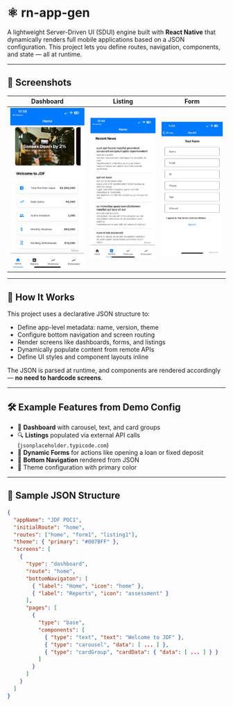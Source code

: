 # ⚛️ rn-app-gen

A lightweight Server-Driven UI (SDUI) engine built with **React Native** that dynamically renders full mobile applications based on a JSON configuration. This project lets you define routes, navigation, components, and state — all at runtime.

---

## 📸 Screenshots


| Dashboard | Listing | Form |
|-----------|---------|------|
| ![Dashboard](screenshots/dashboard.jpg) | ![Listing](screenshots/listing.jpg) | ![Form](screenshots/form.jpg) |

---

## 🧩 How It Works

This project uses a declarative JSON structure to:

- Define app-level metadata: name, version, theme
- Configure bottom navigation and screen routing
- Render screens like dashboards, forms, and listings
- Dynamically populate content from remote APIs
- Define UI styles and component layouts inline

The JSON is parsed at runtime, and components are rendered accordingly — **no need to hardcode screens**.

---

## 🛠 Example Features from Demo Config

- 📱 **Dashboard** with carousel, text, and card groups
- 🔍 **Listings** populated via external API calls (`jsonplaceholder.typicode.com`)
- 📝 **Dynamic Forms** for actions like opening a loan or fixed deposit
- 🚀 **Bottom Navigation** rendered from JSON
- 🎨 Theme configuration with primary color

---

## 🧾 Sample JSON Structure

```json
{
  "appName": "JDF POC1",
  "initialRoute": "home",
  "routes": ["home", "form1", "listing1"],
  "theme": { "primary": "#007BFF" },
  "screens": [
    {
      "type": "dashboard",
      "route": "home",
      "bottomNavigaton": [
        { "label": "Home", "icon": "home" },
        { "label": "Reports", "icon": "assessment" }
      ],
      "pages": [
        {
          "type": "base",
          "components": [
            { "type": "text", "text": "Welcome to JDF" },
            { "type": "carousel", "data": [ ... ] },
            { "type": "cardGroup", "cardData": { "data": [ ... ] } }
          ]
        }
      ]
    }
  ]
}
